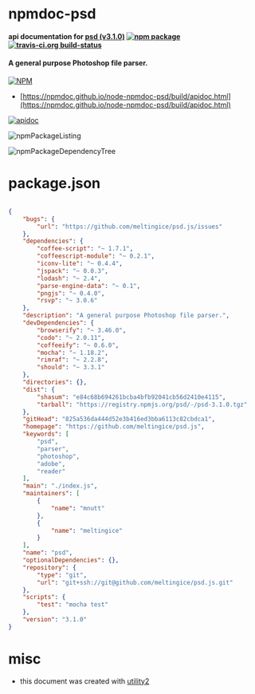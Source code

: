 # npmdoc-psd

#### api documentation for  [psd (v3.1.0)](https://github.com/meltingice/psd.js)  [![npm package](https://img.shields.io/npm/v/npmdoc-psd.svg?style=flat-square)](https://www.npmjs.org/package/npmdoc-psd) [![travis-ci.org build-status](https://api.travis-ci.org/npmdoc/node-npmdoc-psd.svg)](https://travis-ci.org/npmdoc/node-npmdoc-psd)

#### A general purpose Photoshop file parser.

[![NPM](https://nodei.co/npm/psd.png?downloads=true&downloadRank=true&stars=true)](https://www.npmjs.com/package/psd)

- [https://npmdoc.github.io/node-npmdoc-psd/build/apidoc.html](https://npmdoc.github.io/node-npmdoc-psd/build/apidoc.html)

[![apidoc](https://npmdoc.github.io/node-npmdoc-psd/build/screenCapture.buildCi.browser.%252Ftmp%252Fbuild%252Fapidoc.html.png)](https://npmdoc.github.io/node-npmdoc-psd/build/apidoc.html)

![npmPackageListing](https://npmdoc.github.io/node-npmdoc-psd/build/screenCapture.npmPackageListing.svg)

![npmPackageDependencyTree](https://npmdoc.github.io/node-npmdoc-psd/build/screenCapture.npmPackageDependencyTree.svg)



# package.json

```json

{
    "bugs": {
        "url": "https://github.com/meltingice/psd.js/issues"
    },
    "dependencies": {
        "coffee-script": "~ 1.7.1",
        "coffeescript-module": "~ 0.2.1",
        "iconv-lite": "~ 0.4.4",
        "jspack": "~ 0.0.3",
        "lodash": "~ 2.4",
        "parse-engine-data": "~ 0.1",
        "pngjs": "~ 0.4.0",
        "rsvp": "~ 3.0.6"
    },
    "description": "A general purpose Photoshop file parser.",
    "devDependencies": {
        "browserify": "~ 3.46.0",
        "codo": "~ 2.0.11",
        "coffeeify": "~ 0.6.0",
        "mocha": "~ 1.18.2",
        "rimraf": "~ 2.2.8",
        "should": "~ 3.3.1"
    },
    "directories": {},
    "dist": {
        "shasum": "e84c68b694261bcba4bfb92041cb56d2410e4115",
        "tarball": "https://registry.npmjs.org/psd/-/psd-3.1.0.tgz"
    },
    "gitHead": "825a536da444d52e3b416ed3bba6113c82cbdca1",
    "homepage": "https://github.com/meltingice/psd.js",
    "keywords": [
        "psd",
        "parser",
        "photoshop",
        "adobe",
        "reader"
    ],
    "main": "./index.js",
    "maintainers": [
        {
            "name": "mnutt"
        },
        {
            "name": "meltingice"
        }
    ],
    "name": "psd",
    "optionalDependencies": {},
    "repository": {
        "type": "git",
        "url": "git+ssh://git@github.com/meltingice/psd.js.git"
    },
    "scripts": {
        "test": "mocha test"
    },
    "version": "3.1.0"
}
```



# misc
- this document was created with [utility2](https://github.com/kaizhu256/node-utility2)
